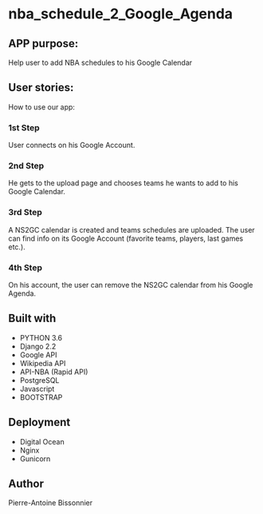 # nba_schedule_2_Google_Agenda

## APP purpose:
Help user to add NBA schedules to his Google Calendar

## User stories:
How to use our app:

### 1st Step
User connects on his Google Account.

### 2nd Step
He gets to the upload page and chooses teams he wants to add to his Google Calendar.

### 3rd Step
A NS2GC calendar is created and teams schedules are uploaded. The user can find info on its Google Account (favorite teams, players, last games etc.).

### 4th Step
On his account, the user can remove the NS2GC calendar from his Google Agenda.

## Built with
- PYTHON 3.6
- Django 2.2
- Google API
- Wikipedia API
- API-NBA (Rapid API)
- PostgreSQL
- Javascript
- BOOTSTRAP

## Deployment
- Digital Ocean
- Nginx
- Gunicorn

## Author
Pierre-Antoine Bissonnier
